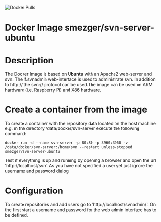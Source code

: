 <!--![Docker Build Status](https://img.shields.io/docker/automated/smezger/svn-server-ubuntu.svg?style=for-the-badge&logo=Docker) ![Docker Build Status](https://img.shields.io/docker/build/smezger/svn-server-ubuntu.svg?style=for-the-badge&logo=Docker)-->
![Docker Pulls](https://img.shields.io/docker/pulls/smezger/svn-server-ubuntu.svg?style=for-the-badge&logo=Docker)
# Docker Image smezger/svn-server-ubuntu


# Description
The Docker Image is based on **Ubuntu** with an Apache2 web-server and svn. The if.svnadmin web-interface is used to administrate svn. In addition to http:// the svn:// protocol can be used.The image can be used on ARM hardware (i.e. Raspberry Pi) and X86 hardware.

# Create a container from the image
To create a container with the repository data located on the host machine e.g. in the directory /data/docker/svn-server execute the following command:
```
docker run -d --name svn-server -p 80:80 -p 3960:3960 -v /data/docker/svn-server:/home/svn --restart unless-stopped smezger/svn-server-ubuntu
```
Test if everything is up and running by opening a browser and open the url 'http://localhost/svn'. As you have not specified a user yet just ignore the username and password dialog.

# Configuration
To create repositories and add users go to 'http://localhost/svnadmin/'. On the first start a username and password for the web admin interface has to be defined. 
